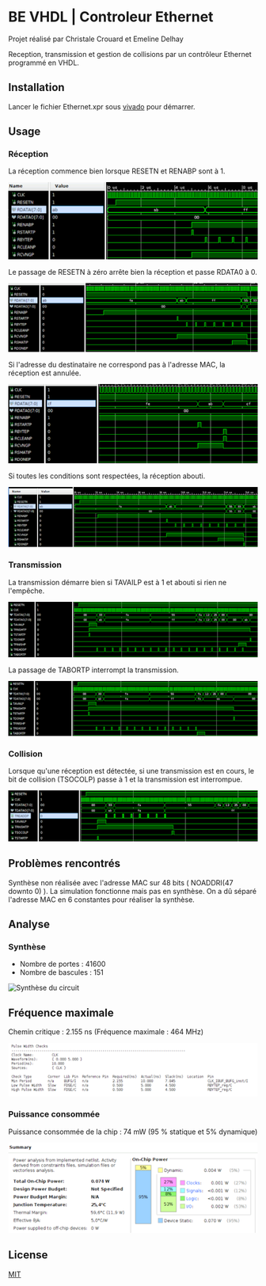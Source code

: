 # BE VHDL | Controleur Ethernet

Projet réalisé par Christale Crouard et Emeline Delhay

Reception, transmission et gestion de collisions par un contrôleur Ethernet programmé en VHDL.


## Installation

Lancer le fichier Ethernet.xpr sous [vivado](https://www.xilinx.com/products/design-tools/vivado.html) pour démarrer.

## Usage

### Réception
La réception commence bien lorsque RESETN et RENABP sont à 1.

![Début de la réception](https://github.com/christalecrouard/BE_VHDL/blob/main/images/renabp.png)

Le passage de RESETN à zéro arrête bien la réception et passe RDATA0 à 0.

![RESET passe à zéro et arrête la reception](https://github.com/christalecrouard/BE_VHDL/blob/main/images/resetn.png)

Si l'adresse du destinataire ne correspond pas à l'adresse MAC, la réception est annulée.

![Adresse incorrecte : pas de reception](https://github.com/christalecrouard/BE_VHDL/blob/main/images/addrincorrecte.png)

Si toutes les conditions sont respectées, la réception abouti.

![Reception complète si tout est respecté](https://github.com/christalecrouard/BE_VHDL/blob/main/images/receptionnormale.png)

### Transmission
La transmission démarre bien si TAVAILP est à 1 et abouti si rien ne l'empêche.

![Transmission complète](https://github.com/christalecrouard/BE_VHDL/blob/main/images/transmission%20ok.png)

La passage de TABORTP interrompt la transmission.

![TABORT interrompt le transmission](https://github.com/christalecrouard/BE_VHDL/blob/main/images/abort.png)

### Collision
Lorsque qu'une réception est détectée, si une transmission est en cours, le bit de collision (TSOCOLP) passe à 1 et la transmission est interrompue.

![Un collision interrompt la transmission](https://github.com/christalecrouard/BE_VHDL/blob/main/images/collision.png)


## Problèmes rencontrés

Synthèse non réalisée avec l'adresse MAC sur 48 bits ( NOADDRI(47 downto 0) ). La simulation fonctionne mais pas en synthèse. On a dû séparé l'adresse MAC en 6 constantes pour réaliser la synthèse.

## Analyse

### Synthèse
- Nombre de portes : 41600
- Nombre de bascules : 151

![Synthèse du circuit](https://github.com/christalecrouard/BE_VHDL/blob/main/images/synth%C3%A8se.png)

## Fréquence maximale
Chemin critique : 2.155 ns (Fréquence maximale : 464 MHz)

![Fréquence max du circuit](https://github.com/christalecrouard/BE_VHDL/blob/main/images/fr%C3%A9quence.png)

### Puissance consommée
Puissance consommée de la chip : 74 mW (95 % statique et 5% dynamique)

![Puissance consommée](https://github.com/christalecrouard/BE_VHDL/blob/main/images/consommation.png)


## License
[MIT](https://choosealicense.com/licenses/mit/)
